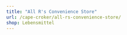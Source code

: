 ```yaml
---
title: "All R's Convenience Store"
url: /cape-croker/all-rs-convenience-store/
shop: Lebensmittel
---
```

